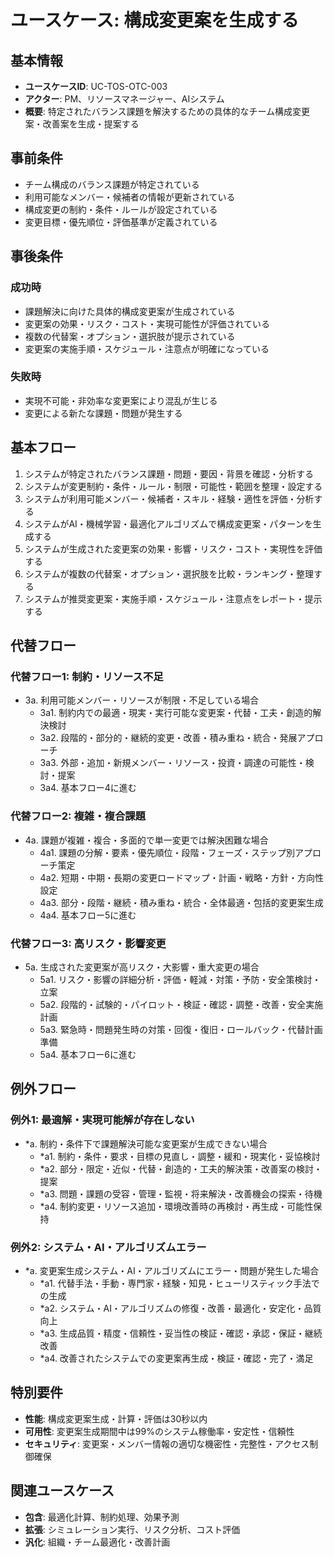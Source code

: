 # ユースケース: 構成変更案を生成する

## 基本情報
- **ユースケースID**: UC-TOS-OTC-003
- **アクター**: PM、リソースマネージャー、AIシステム
- **概要**: 特定されたバランス課題を解決するための具体的なチーム構成変更案・改善案を生成・提案する

## 事前条件
- チーム構成のバランス課題が特定されている
- 利用可能なメンバー・候補者の情報が更新されている
- 構成変更の制約・条件・ルールが設定されている
- 変更目標・優先順位・評価基準が定義されている

## 事後条件
### 成功時
- 課題解決に向けた具体的構成変更案が生成されている
- 変更案の効果・リスク・コスト・実現可能性が評価されている
- 複数の代替案・オプション・選択肢が提示されている
- 変更案の実施手順・スケジュール・注意点が明確になっている

### 失敗時
- 実現不可能・非効率な変更案により混乱が生じる
- 変更による新たな課題・問題が発生する

## 基本フロー
1. システムが特定されたバランス課題・問題・要因・背景を確認・分析する
2. システムが変更制約・条件・ルール・制限・可能性・範囲を整理・設定する
3. システムが利用可能メンバー・候補者・スキル・経験・適性を評価・分析する
4. システムがAI・機械学習・最適化アルゴリズムで構成変更案・パターンを生成する
5. システムが生成された変更案の効果・影響・リスク・コスト・実現性を評価する
6. システムが複数の代替案・オプション・選択肢を比較・ランキング・整理する
7. システムが推奨変更案・実施手順・スケジュール・注意点をレポート・提示する

## 代替フロー
### 代替フロー1: 制約・リソース不足
- 3a. 利用可能メンバー・リソースが制限・不足している場合
  - 3a1. 制約内での最適・現実・実行可能な変更案・代替・工夫・創造的解決検討
  - 3a2. 段階的・部分的・継続的変更・改善・積み重ね・統合・発展アプローチ
  - 3a3. 外部・追加・新規メンバー・リソース・投資・調達の可能性・検討・提案
  - 3a4. 基本フロー4に進む

### 代替フロー2: 複雑・複合課題
- 4a. 課題が複雑・複合・多面的で単一変更では解決困難な場合
  - 4a1. 課題の分解・要素・優先順位・段階・フェーズ・ステップ別アプローチ策定
  - 4a2. 短期・中期・長期の変更ロードマップ・計画・戦略・方針・方向性設定
  - 4a3. 部分・段階・継続・積み重ね・統合・全体最適・包括的変更案生成
  - 4a4. 基本フロー5に進む

### 代替フロー3: 高リスク・影響変更
- 5a. 生成された変更案が高リスク・大影響・重大変更の場合
  - 5a1. リスク・影響の詳細分析・評価・軽減・対策・予防・安全策検討・立案
  - 5a2. 段階的・試験的・パイロット・検証・確認・調整・改善・安全実施計画
  - 5a3. 緊急時・問題発生時の対策・回復・復旧・ロールバック・代替計画準備
  - 5a4. 基本フロー6に進む

## 例外フロー
### 例外1: 最適解・実現可能解が存在しない
- *a. 制約・条件下で課題解決可能な変更案が生成できない場合
  - *a1. 制約・条件・要求・目標の見直し・調整・緩和・現実化・妥協検討
  - *a2. 部分・限定・近似・代替・創造的・工夫的解決策・改善案の検討・提案
  - *a3. 問題・課題の受容・管理・監視・将来解決・改善機会の探索・待機
  - *a4. 制約変更・リソース追加・環境改善時の再検討・再生成・可能性保持

### 例外2: システム・AI・アルゴリズムエラー
- *a. 変更案生成システム・AI・アルゴリズムにエラー・問題が発生した場合
  - *a1. 代替手法・手動・専門家・経験・知見・ヒューリスティック手法での生成
  - *a2. システム・AI・アルゴリズムの修復・改善・最適化・安定化・品質向上
  - *a3. 生成品質・精度・信頼性・妥当性の検証・確認・承認・保証・継続改善
  - *a4. 改善されたシステムでの変更案再生成・検証・確認・完了・満足

## 特別要件
- **性能**: 構成変更案生成・計算・評価は30秒以内
- **可用性**: 変更案生成期間中は99%のシステム稼働率・安定性・信頼性
- **セキュリティ**: 変更案・メンバー情報の適切な機密性・完整性・アクセス制御確保

## 関連ユースケース
- **包含**: 最適化計算、制約処理、効果予測
- **拡張**: シミュレーション実行、リスク分析、コスト評価
- **汎化**: 組織・チーム最適化・改善計画